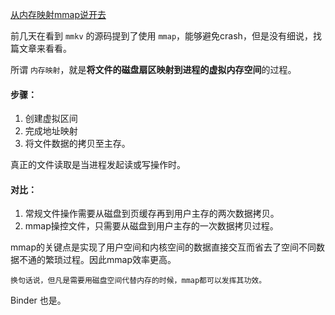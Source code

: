 [从内存映射mmap说开去](https://juejin.cn/post/6844903814571491342)

前几天在看到 `mmkv` 的源码提到了使用 `mmap`，能够避免crash，但是没有细说，找篇文章来看看。

所谓 `内存映射`，就是**将文件的磁盘扇区映射到进程的虚拟内存空间**的过程。

#### 步骤：

1. 创建虚拟区间
2. 完成地址映射
3. 将文件数据的拷贝至主存。
 
真正的文件读取是当进程发起读或写操作时。

#### 对比：
1. 常规文件操作需要从磁盘到页缓存再到用户主存的两次数据拷贝。
2. mmap操控文件，只需要从磁盘到用户主存的一次数据拷贝过程。

mmap的关键点是实现了用户空间和内核空间的数据直接交互而省去了空间不同数据不通的繁琐过程。因此mmap效率更高。 


```
换句话说，但凡是需要用磁盘空间代替内存的时候，mmap都可以发挥其功效。
```
Binder 也是。
